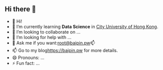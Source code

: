 ## Hi there 👋

<!--
**baipin/baipin** is a ✨ _special_ ✨ repository because its `README.md` (this file) appears on your GitHub profile.

Here are some ideas to get you started:
-->

- 🔭 Hi!
- 🌱 I’m currently learning <b>Data Science</b> in <a href="https://cityu.edu.hk">City University of Hong Kong</a>.
- 👯 I’m looking to collaborate on ...
- 🤔 I’m looking for help with ...
- 💬 Ask me if you want:root@baipin.pw📫
- 📫 Go to my blog<a href="https://baipin.pw">https://baipin.pw</a> for more details.
- 😄 Pronouns: ...
- ⚡ Fun fact: ...
